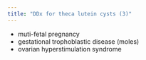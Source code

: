 ```yaml
---
title: "DDx for theca lutein cysts (3)"
---
```

- muti-fetal pregnancy
- gestational trophoblastic disease (moles)
- ovarian hyperstimulation syndrome

